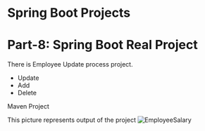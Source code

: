 #                                      Spring Boot Projects
   

# Part-8: Spring Boot Real Project 

There is  Employee Update process project. 
  - Update
  - Add
  - Delete
 
 Maven Project

  This picture represents output of the project
  ![EmployeeSalary](https://user-images.githubusercontent.com/11626327/80946139-55f24c00-8e28-11ea-8a61-52d242b6ba9d.JPG)
